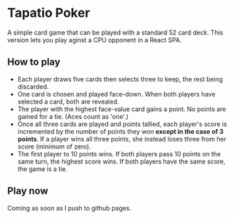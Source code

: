 # Tapatio Poker
A simple card game that can be played with a standard 52 card deck. This version lets you play aginst a CPU opponent in a React SPA.

## How to play

- Each player draws five cards then selects three to keep, the rest being discarded. 
- One card is chosen and played face-down. When both players have selected a card, both are revealed. 
- The player with the highest face-value card gains a point. No points are gained for a tie. (Aces count as 'one'.)
- Once all three cards are played and points tallied, each player's score is incremented by the number of points they won **except in the case of 3 points**. If a player wins all three points, she instead loses three from her score (minimum of zero).
- The first player to 10 points wins. If both players pass 10 points on the same turn, the highest score wins. If both players have the same score, the game is a tie. 

## Play now

Coming as soon as I push to github pages.